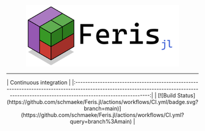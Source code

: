 <p align = "center">
    <img src = "resources/logo/logo.png" alt = "feris logo" width = "400px">
</p>

<hr>

<div align = "center">
|                                                                                   Continuous integration                                                                                  |
|:-----------------------------------------------------------------------------------------------------------------------------------------------------------------------------------------:|
| [![Build Status](https://github.com/schmaeke/Feris.jl/actions/workflows/CI.yml/badge.svg?branch=main)](https://github.com/schmaeke/Feris.jl/actions/workflows/CI.yml?query=branch%3Amain) |
</p>
